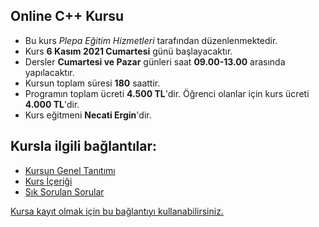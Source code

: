 ## Online C++ Kursu

+ Bu kurs _Plepa Eğitim Hizmetleri_ tarafından düzenlenmektedir.
+ Kurs __6 Kasım 2021 Cumartesi__ günü başlayacaktır.
+ Dersler __Cumartesi ve Pazar__ günleri saat __09.00-13.00__ arasında yapılacaktır.
+ Kursun toplam süresi __180__ saattir.
+ Programın toplam ücreti **4.500 TL**'dir. Öğrenci olanlar için kurs ücreti **4.000 TL**'dir. 
+ Kurs eğitmeni **Necati Ergin**'dir.

## Kursla ilgili bağlantılar:
+ [Kursun Genel Tanıtımı](https://github.com/necatiergin/eylul_2020_online_cplusplus_kursu/blob/master/kurs_tanitimi.md)
+ [Kurs İçeriği](https://github.com/necatiergin/eylul_2020_online_cplusplus_kursu/blob/master/kurs_icerigi.md)
+ [Sık Sorulan Sorular](https://github.com/necatiergin/eylul_2020_online_cplusplus_kursu/blob/master/sss.md)

[Kursa kayıt olmak için bu bağlantıyı kullanabilirsiniz.](https://us02web.zoom.us/meeting/register/tZAlce-rpj0qHNDjdqFRmoPwMSW9rH1qY3TU)
